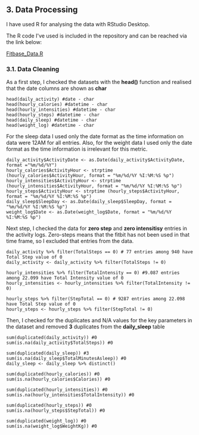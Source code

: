 ## 3. Data Processing
I have used R for analysing the data with RStudio Desktop.

The R code I've used is included in the repository and can be reached via the link below:

[Fitbase_Data.R](Fitbase_Data.R)

### 3.1. Data Cleaning
As a first step, I checked the datasets with the **head()** function and realised that the date columns are shown as **char**

```
head(daily_activity) #date - char
head(hourly_calories) #datetime - char
head(hourly_intensities) #datetime - char
head(hourly_steps) #datetime - char
head(daily_sleep) #datetime - char
head(weight_log) #datetime - char
```

For the sleep data I used only the date format as the time information on data were 12AM for all entries.
Also, for the weight data I used only the date format as the time information is irrelevant for this metric.

```
daily_activity$ActivityDate <- as.Date(daily_activity$ActivityDate, format ="%m/%d/%Y")
hourly_calories$ActivityHour <- strptime (hourly_calories$ActivityHour, format = "%m/%d/%Y %I:%M:%S %p")
hourly_intensities$ActivityHour <- strptime (hourly_intensities$ActivityHour, format = "%m/%d/%Y %I:%M:%S %p")
hourly_steps$ActivityHour <- strptime (hourly_steps$ActivityHour, format = "%m/%d/%Y %I:%M:%S %p")
daily_sleep$SleepDay <- as.Date(daily_sleep$SleepDay, format = "%m/%d/%Y %I:%M:%S %p")
weight_log$Date <- as.Date(weight_log$Date, format = "%m/%d/%Y %I:%M:%S %p")
```

Next step, I checked the data for **zero step** and **zero intensitisy** entries in the activity logs. Zero-steps means that the fitbit has not been used in that time frame, so I excluded that entries from the data.

```
daily_activity %>% filter(TotalSteps == 0) # 77 entries among 940 have Total Step value of 0
daily_activity <- daily_activity %>% filter(TotalSteps != 0)

hourly_intensities %>% filter(TotalIntensity == 0) #9.087 entries among 22.099 have Total Intensity value of 0
hourly_intensities <- hourly_intensities %>% filter(TotalIntensity != 0)

hourly_steps %>% filter(StepTotal == 0) # 9287 entries among 22.098 have Total Step value of 0
hourly_steps <- hourly_steps %>% filter(StepTotal != 0)
```

Then, I checked for the duplicates and N/A values for the key parameters in the dataset and removed **3** duplicates from the **daily_sleep** table

```
sum(duplicated(daily_activity)) #0
sum(is.na(daily_activity$TotalSteps)) #0

sum(duplicated(daily_sleep)) #3
sum(is.na(daily_sleep$TotalMinutesAsleep)) #0
daily_sleep <- daily_sleep %>% distinct()

sum(duplicated(hourly_calories)) #0
sum(is.na(hourly_calories$Calories)) #0

sum(duplicated(hourly_intensities)) #0
sum(is.na(hourly_intensities$TotalIntensity)) #0

sum(duplicated(hourly_steps)) #0
sum(is.na(hourly_steps$StepTotal)) #0

sum(duplicated(weight_log)) #0
sum(is.na(weight_log$WeightKg)) #0
```














